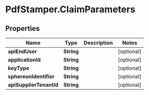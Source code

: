 # PdfStamper.ClaimParameters

## Properties
Name | Type | Description | Notes
------------ | ------------- | ------------- | -------------
**apiEndUser** | **String** |  | [optional] 
**applicationId** | **String** |  | [optional] 
**keyType** | **String** |  | [optional] 
**sphereonIdentifier** | **String** |  | [optional] 
**apiSupplierTenantId** | **String** |  | [optional] 


